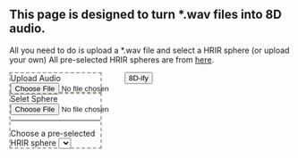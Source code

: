 <style>
  .center {
    margin: 0 auto;
  }
  #big {
    width: 80%;
  }
  .small {
    width: 40%;
    display: inline-block;
    border: 2px dashed #9CA091;
    margin-right: 10%;
    float: left;
  }
  .small p, input, select {
    margin-bottom: -5px;
  }
</style>
## This page is designed to turn \*.wav files into 8D audio.
All you need to do is upload a \*.wav file and select a HRIR sphere (or upload your own)
All pre-selected HRIR spheres are from [here](https://github.com/mrDIMAS/hrir_sphere_builder/tree/master/hrtf_base/IRCAM).
<div id="big">
  <div class="small">
    Upload Audio
    <input type="file" id="audio-file">
  </div>
  <div class="small">
    Selet Sphere
    <input type="file" id="hrir-file-upload">
    <hr>
    <label for="hrir-select">Choose a pre-selected HRIR sphere</label>
    <select name="hrir-select" id="hrir-select"></select>
  </div>
</div>
<button onclick="parseAudio()">8D-ify</button>
